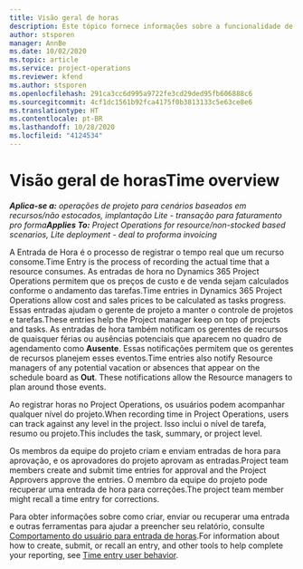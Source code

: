```yaml
---
title: Visão geral de horas
description: Este tópico fornece informações sobre a funcionalidade de horas no Dynamics 365 Project Operations.
author: stsporen
manager: AnnBe
ms.date: 10/02/2020
ms.topic: article
ms.service: project-operations
ms.reviewer: kfend
ms.author: stsporen
ms.openlocfilehash: 291ca3cc6d995a9722fe3cd29ded95fb606888c6
ms.sourcegitcommit: 4cf1dc1561b92fca4175f0b3813133c5e63ce8e6
ms.translationtype: HT
ms.contentlocale: pt-BR
ms.lasthandoff: 10/28/2020
ms.locfileid: "4124534"
---
```

# <a name="time-overview"></a><span data-ttu-id="119d8-103">Visão geral de horas</span><span class="sxs-lookup"><span data-stu-id="119d8-103">Time overview</span></span>

<span data-ttu-id="119d8-104">_**Aplica-se a:** operações de projeto para cenários baseados em recursos/não estocados, implantação Lite - transação para faturamento pro forma_</span><span class="sxs-lookup"><span data-stu-id="119d8-104">_**Applies To:** Project Operations for resource/non-stocked based scenarios, Lite deployment - deal to proforma invoicing_</span></span>

<span data-ttu-id="119d8-105">A Entrada de Hora é o processo de registrar o tempo real que um recurso consome.</span><span class="sxs-lookup"><span data-stu-id="119d8-105">Time Entry is the process of recording the actual time that a resource consumes.</span></span> <span data-ttu-id="119d8-106">As entradas de hora no Dynamics 365 Project Operations permitem que os preços de custo e de venda sejam calculados conforme o andamento das tarefas.</span><span class="sxs-lookup"><span data-stu-id="119d8-106">Time entries in Dynamics 365 Project Operations allow cost and sales prices to be calculated as tasks progress.</span></span> <span data-ttu-id="119d8-107">Essas entradas ajudam o gerente de projeto a manter o controle de projetos e tarefas.</span><span class="sxs-lookup"><span data-stu-id="119d8-107">These entries help the Project manager keep on top of projects and tasks.</span></span> <span data-ttu-id="119d8-108">As entradas de hora também notificam os gerentes de recursos de quaisquer férias ou ausências potenciais que aparecem no quadro de agendamento como **Ausente**. Essas notificações permitem que os gerentes de recursos planejem esses eventos.</span><span class="sxs-lookup"><span data-stu-id="119d8-108">Time entries also notify Resource managers of any potential vacation or absences that appear on the schedule board as **Out**. These notifications allow the Resource managers to plan around those events.</span></span>

<span data-ttu-id="119d8-109">Ao registrar horas no Project Operations, os usuários podem acompanhar qualquer nível do projeto.</span><span class="sxs-lookup"><span data-stu-id="119d8-109">When recording time in Project Operations, users can track against any level in the project.</span></span> <span data-ttu-id="119d8-110">Isso inclui o nível de tarefa, resumo ou projeto.</span><span class="sxs-lookup"><span data-stu-id="119d8-110">This includes the task, summary, or project level.</span></span>

<span data-ttu-id="119d8-111">Os membros da equipe do projeto criam e enviam entradas de hora para aprovação, e os aprovadores do projeto aprovam as entradas.</span><span class="sxs-lookup"><span data-stu-id="119d8-111">Project team members create and submit time entries for approval and the Project Approvers approve the entries.</span></span> <span data-ttu-id="119d8-112">O membro da equipe do projeto pode recuperar uma entrada de hora para correções.</span><span class="sxs-lookup"><span data-stu-id="119d8-112">The project team member might recall a time entry for corrections.</span></span>

<span data-ttu-id="119d8-113">Para obter informações sobre como criar, enviar ou recuperar uma entrada e outras ferramentas para ajudar a preencher seu relatório, consulte [Comportamento do usuário para entrada de horas](ui-behavior-time.md).</span><span class="sxs-lookup"><span data-stu-id="119d8-113">For information about how to create, submit, or recall an entry, and other tools to help complete your reporting, see [Time entry user behavior](ui-behavior-time.md).</span></span>


